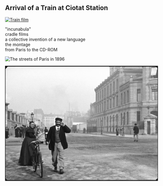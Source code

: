 ## Arrival of a Train at Ciotat Station

[![Train film](https://i.ytimg.com/vi/J7laguPTT-Q/maxresdefault.jpg)]([(https://www.youtube.com/watch?v=J7laguPTT-Q)https://www.youtube.com/watch?v=J7laguPTT-Q])

"incunabula"  
cradle films  
a collective invention of a new language  
the montage  
from Paris to the CD-ROM  

![The streets of Paris in 1896](https://www.thecinetourist.net/uploads/7/0/9/9/7099213/vlcsnap-2020-02-14-11h39m50s254_orig.png "Streets of Paris, 1896")

![The streets of Paris in 1896](paris.png)

